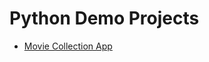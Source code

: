 # Python Demo Projects

* [Movie Collection App](https://github.com/valeriybercha/python-demos/tree/master/movie-collection-app)
